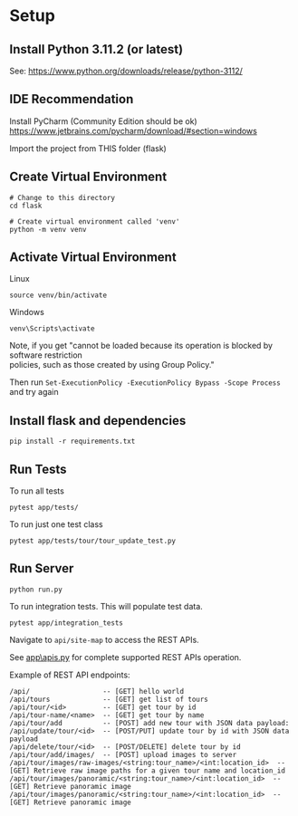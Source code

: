 # Setup
## Install Python 3.11.2 (or latest)

See: https://www.python.org/downloads/release/python-3112/

## IDE Recommendation

Install PyCharm (Community Edition should be ok)
https://www.jetbrains.com/pycharm/download/#section=windows

Import the project from THIS folder (flask)

## Create Virtual Environment

```
# Change to this directory
cd flask

# Create virtual environment called 'venv'
python -m venv venv
```

## Activate Virtual Environment

Linux
```
source venv/bin/activate
```

Windows
```
venv\Scripts\activate
```

Note, if you get "cannot be loaded because its operation is blocked by software restriction       
policies, such as those created by using Group Policy."

Then run ```Set-ExecutionPolicy -ExecutionPolicy Bypass -Scope Process``` and try again

## Install flask and dependencies

```
pip install -r requirements.txt
```

## Run Tests

To run all tests
```
pytest app/tests/
```

To run just one test class
```
pytest app/tests/tour/tour_update_test.py
```

## Run Server

```
python run.py
```

To run integration tests. This will populate test data.
```
pytest app/integration_tests
```

Navigate to `api/site-map` to access the REST APIs.

See [app\apis.py](vsp/apis.py) for complete supported REST APIs operation.

Example of REST API endpoints:

```
/api/                  -- [GET] hello world
/api/tours             -- [GET] get list of tours
/api/tour/<id>         -- [GET] get tour by id
/api/tour-name/<name>  -- [GET] get tour by name
/api/tour/add          -- [POST] add new tour with JSON data payload:
/api/update/tour/<id>  -- [POST/PUT] update tour by id with JSON data payload
/api/delete/tour/<id>  -- [POST/DELETE] delete tour by id
/api/tour/add/images/  -- [POST] upload images to server
/api/tour/images/raw-images/<string:tour_name>/<int:location_id>  -- [GET] Retrieve raw image paths for a given tour name and location_id
/api/tour/images/panoramic/<string:tour_name>/<int:location_id>  -- [GET] Retrieve panoramic image 
/api/tour/images/panoramic/<string:tour_name>/<int:location_id>  -- [GET] Retrieve panoramic image 
```